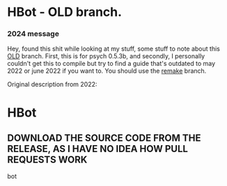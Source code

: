 # HBot - OLD branch.
### 2024 message
Hey, found this shit while looking at my stuff, some stuff to note about this [OLD](/../old) branch.
First, this is for psych 0.5.3b, and secondly, I personally couldn't get this to compile but try to find a guide that's outdated to may 2022 or june 2022 if you want to.
You should use the [remake](/../remake) branch.

Original description from 2022:
# HBot
## DOWNLOAD THE SOURCE CODE FROM THE RELEASE, AS I HAVE NO IDEA HOW PULL REQUESTS WORK
bot
